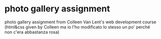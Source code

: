 # photo gallery assignment
photo gallery assignment from Colleen Van Lent's web development course (html&css given by Colleen ma io l'ho modificato lo stesso un po' perché non c'era abbastanza rosa)
